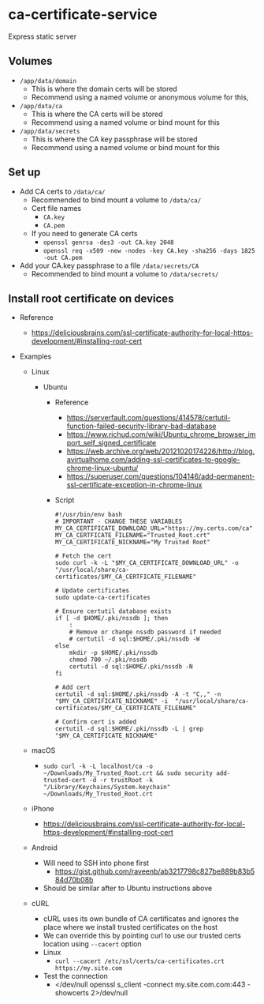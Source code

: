 # ca-certificate-service

Express static server

## Volumes

-   `/app/data/domain`
    -   This is where the domain certs will be stored
    -   Recommend using a named volume or anonymous volume for this,
-   `/app/data/ca`
    -   This is where the CA certs will be stored
    -   Recommend using a named volume or bind mount for this
-   `/app/data/secrets`
    -   This is where the CA key passphrase will be stored
    -   Recommend using a named volume or bind mount for this

## Set up

-   Add CA certs to `/data/ca/`
    -   Recommended to bind mount a volume to `/data/ca/`
    -   Cert file names
        -   `CA.key`
        -   `CA.pem`
    -   If you need to generate CA certs
        -   `openssl genrsa -des3 -out CA.key 2048`
        -   `openssl req -x509 -new -nodes -key CA.key -sha256 -days 1825 -out CA.pem`
-   Add your CA.key passphrase to a file `/data/secrets/CA`
    -   Recommended to bind mount a volume to `/data/secrets/`

## Install root certificate on devices

-   Reference
    -   https://deliciousbrains.com/ssl-certificate-authority-for-local-https-development/#installing-root-cert
-   Examples

    -   Linux

        -   Ubuntu

            -   Reference
                -   https://serverfault.com/questions/414578/certutil-function-failed-security-library-bad-database
                -   https://www.richud.com/wiki/Ubuntu_chrome_browser_import_self_signed_certificate
                -   https://web.archive.org/web/20121020174226/http://blog.avirtualhome.com/adding-ssl-certificates-to-google-chrome-linux-ubuntu/
                -   https://superuser.com/questions/104146/add-permanent-ssl-certificate-exception-in-chrome-linux
            -   Script

                ```
                #!/usr/bin/env bash
                # IMPORTANT - CHANGE THESE VARIABLES
                MY_CA_CERTIFICATE_DOWNLOAD_URL="https://my.certs.com/ca"
                MY_CA_CERTFICATE_FILENAME="Trusted_Root.crt"
                MY_CA_CERTIFICATE_NICKNAME="My Trusted Root"

                # Fetch the cert
                sudo curl -k -L "$MY_CA_CERTIFICATE_DOWNLOAD_URL" -o "/usr/local/share/ca-certificates/$MY_CA_CERTFICATE_FILENAME"

                # Update certificates
                sudo update-ca-certificates

                # Ensure certutil database exists
                if [ -d $HOME/.pki/nssdb ]; then
                    :
                    # Remove or change nssdb password if needed
                    # certutil -d sql:$HOME/.pki/nssdb -W
                else
                    mkdir -p $HOME/.pki/nssdb
                    chmod 700 ~/.pki/nssdb
                    certutil -d sql:$HOME/.pki/nssdb -N
                fi

                # Add cert
                certutil -d sql:$HOME/.pki/nssdb -A -t "C,," -n "$MY_CA_CERTIFICATE_NICKNAME" -i  "/usr/local/share/ca-certificates/$MY_CA_CERTFICATE_FILENAME"

                # Confirm cert is added
                certutil -d sql:$HOME/.pki/nssdb -L | grep "$MY_CA_CERTIFICATE_NICKNAME"

                ```

    -   macOS
        -   `sudo curl -k -L localhost/ca -o ~/Downloads/My_Trusted_Root.crt && sudo security add-trusted-cert -d -r trustRoot -k "/Library/Keychains/System.keychain" ~/Downloads/My_Trusted_Root.crt`
    -   iPhone
        -   https://deliciousbrains.com/ssl-certificate-authority-for-local-https-development/#installing-root-cert
    -   Android
        -   Will need to SSH into phone first
            -   https://gist.github.com/raveenb/ab3217798c827be889b83b584d70b08b
        -   Should be similar after to Ubuntu instructions above
    -   cURL
        -   cURL uses its own bundle of CA certificates and ignores the place where we install trusted certificates on the host
        -   We can override this by pointing curl to use our trusted certs location using `--cacert` option
        -   Linux
            -   `curl --cacert /etc/ssl/certs/ca-certificates.crt https://my.site.com`
        -   Test the connection
            -   </dev/null openssl s_client -connect my.site.com.com:443 -showcerts 2>/dev/null
